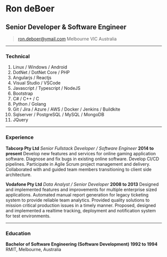 # Ron deBoer
## Senior Developer & Software Engineer

> [ron.deboer@ymail.com](mailto:ron.deboer@ymail.com)
>      Melbourne VIC Australia

------

### Technical

1. Linux / Windows / Android
1. DotNet / DotNet Core / PHP
1. Angularjs / Reactjs
1. Visual Studio / VSCode
1. Javascript / Typescript / NodeJS
1. Bootstrap
1. C# / C++ / C
1. Python / Golang
1. Git / Jira / Azure / AWS / Docker / Jenkins / Buildkite
1. Sqlserver / PostgreSQL / MySQL / MongoDB
1. JQuery

------

### Experience

**Tabcorp Pty Ltd** *Senior Fullstack Developer / Software Engineer* __2014 to present__
	Develop new features and services for online gaming application software. 
	Diagnose and fix bugs in existing online software.
	Develop CI/CD pipelines.
	Participate in Agile Scrum project management and delivery.
	Collaborated with and guided team members transitioning to client side architecture.
	
**Vodafone Pty Ltd** *Data Analyst / Senior Developer* __2008 to 2013__
	Designed and implemented features and improvements for multiple enterprise sized applications.
	Automated manual report generation for legacy ticketing system to provide reliable team analytics.
	Provided quality solutions to mission critical production issues in a timely manner.
	Proposed, designed and implemented a realtime tracking, deployment and notification system for test environments.

<!--
**Redline Distribution** *Web Application Developer* __2008__
	Wrote a versatile Java EE based, database-driven, e-commerce system for the real time sale, processing and shipping of products available from external distributors such as Baker-Taylor and DeepDiscount.
	The system interfaced with external distributors to ensure current inventory, status and price and used AJAX rich components to improve usability, convenience and efficiency.
	**Technical Environment** JBoss, Seam, MySQL, Hibernate, JSF, RichFaces, EJB.
-->

------

### Education

**Bachelor of Software Engineering (Software Development)** __1992 to 1994__
	RMIT, Melbourne, Australia
